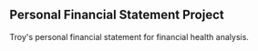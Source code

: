 ## Personal Financial Statement Project

Troy's personal financial statement for financial health analysis.